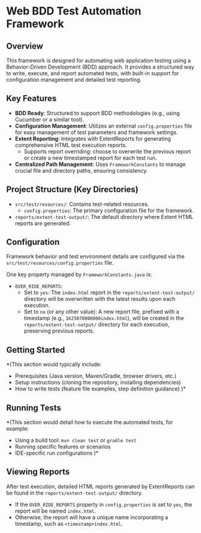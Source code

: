 # Web BDD Test Automation Framework

## Overview
This framework is designed for automating web application testing using a Behavior-Driven Development (BDD) approach. It provides a structured way to write, execute, and report automated tests, with built-in support for configuration management and detailed test reporting.

## Key Features
*   **BDD Ready**: Structured to support BDD methodologies (e.g., using Cucumber or a similar tool).
*   **Configuration Management**: Utilizes an external `config.properties` file for easy management of test parameters and framework settings.
*   **Extent Reporting**: Integrates with ExtentReports for generating comprehensive HTML test execution reports.
    *   Supports report overriding: choose to overwrite the previous report or create a new timestamped report for each test run.
*   **Centralized Path Management**: Uses `FrameworkConstants` to manage crucial file and directory paths, ensuring consistency.

## Project Structure (Key Directories)
*   `src/test/resources/`: Contains test-related resources.
    *   `config.properties`: The primary configuration file for the framework.
*   `reports/extent-test-output/`: The default directory where Extent HTML reports are generated.

## Configuration
Framework behavior and test environment details are configured via the `src/test/resources/config.properties` file.

One key property managed by `FrameworkConstants.java` is:
*   `OVER_RIDE_REPORTS`:
    *   Set to `yes`: The `index.html` report in the `reports/extent-test-output/` directory will be overwritten with the latest results upon each execution.
    *   Set to `no` (or any other value): A new report file, prefixed with a timestamp (e.g., `1625070000000index.html`), will be created in the `reports/extent-test-output/` directory for each execution, preserving previous reports.

## Getting Started
*(This section would typically include:
*   Prerequisites (Java version, Maven/Gradle, browser drivers, etc.)
*   Setup instructions (cloning the repository, installing dependencies)
*   How to write tests (feature file examples, step definition guidance)
)*

## Running Tests
*(This section would detail how to execute the automated tests, for example:
*   Using a build tool: `mvn clean test` or `gradle test`
*   Running specific features or scenarios
*   IDE-specific run configurations
)*

## Viewing Reports
After test execution, detailed HTML reports generated by ExtentReports can be found in the `reports/extent-test-output/` directory.
*   If the `OVER_RIDE_REPORTS` property in `config.properties` is set to `yes`, the report will be named `index.html`.
*   Otherwise, the report will have a unique name incorporating a timestamp, such as `<timestamp>index.html`.

